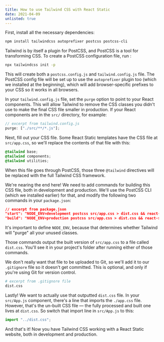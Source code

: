 ```yaml
---
title: How to use Tailwind CSS with React Static
date: 2021-04-09
unlisted: true
---
```


First, install all the necessary dependencies:

```bash
npm install tailwindcss autoprefixer postcss postcss-cli
```

Tailwind is by itself a plugin for PostCSS, and PostCSS is a tool for transforming CSS. To create a PostCSS configuration file, run :

```bash
npx tailwindcss init -p
```

This will create both a `postcss.config.js` and `tailwind.config.js` file. The PostCSS config file will be set up to use the `autoprefixer` plugin too (which we installed at the beginning), which will add browser-specific prefixes to your CSS so it works in all browsers.

In your `tailwind.config.js` file, set the `purge` option to point to your React components. This will allow Tailwind to remove the CSS classes you didn't use to make the final CSS file smaller in production. If your React components are in the `src/` directory, for example:

```jsx
// excerpt from tailwind.config.js
purge: ["./src/**/*.js"];
```

Next, fill out your CSS file. Some React Static templates have the CSS file at `src/app.css`, so we'll replace the contents of that file with this:

```css
@tailwind base;
@tailwind components;
@tailwind utilities;
```

When this file goes through PostCSS, those three `@tailwind` directives will be replaced with the full Tailwind CSS framework.

We're nearing the end here! We need to add commands for building this CSS file, both in development and production. We'll use the PostCSS CLI (which we installed earlier) for that, and modify the following two commands in your `package.json`:

```json
// excerpt from package.json
"start": "NODE_ENV=development postcss src/app.css > dist.css && react-static start",
"build": "NODE_ENV=production postcss src/app.css > dist.css && react-static build"
```

It's important to define `NODE_ENV`, because that determines whether Tailwind will "purge" all your unused classes.

Those commands output the built version of `src/app.css` to a file called `dist.css`. You'll see it in your project's folder after running either of those commands.

We don't really want that file to be uploaded to Git, so we'll add it to our `.gitignore` file so it doesn't get committed. This is optional, and only if you're using Git for version control.

```bash
# excerpt from .gitignore file
dist.css
```

Lastly! We want to actually use that outputted `dist.css` file. In your `src/App.js` component, there's a line that imports the `./app.css` file. However, that's the un-built CSS file — the fully processed and built one lives at `dist.css`. So switch that import line in `src/App.js` to this:

```jsx
import "../dist.css";
```

And that's it! Now you have Tailwind CSS working with a React Static website, both in development and production.
